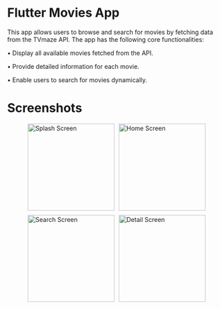 # Flutter Movies App
This app allows users to browse and search for movies by fetching data from the TVmaze API. The app has the following core functionalities:

• Display all available movies fetched from the API.

• Provide detailed information for each movie.

• Enable users to search for movies dynamically.

# Screenshots
<div style="display: flex; flex-direction: column; align-items: center; gap: 10px;">
  <div style="display: flex; gap: 10px; justify-content: center;">
    <img src="https://github.com/user-attachments/assets/40b0c5ba-9046-46d7-a30a-f13c1fd6d3a4" alt="Splash Screen" width="200">
    <img src="https://github.com/user-attachments/assets/1262df40-a717-44a8-a8b1-677fa7a4af10" alt="Home Screen" width="200">
  </div>
  <div style="display: flex; gap: 10px; justify-content: center;">
    <img src="https://github.com/user-attachments/assets/efe0c7fa-2d19-4ec7-abae-2ce3de8fa2ab" alt="Search Screen" width="200">
    <img src="https://github.com/user-attachments/assets/d5f95bb0-e120-483e-a150-f32905999d0c" alt="Detail Screen" width="200">
  </div>
</div>


